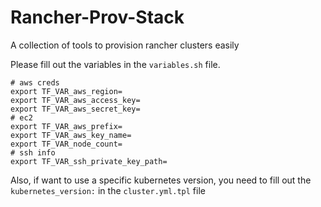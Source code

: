 # Rancher-Prov-Stack
A collection of tools to provision rancher clusters easily

Please fill out the variables in the `variables.sh` file.
```
# aws creds
export TF_VAR_aws_region=
export TF_VAR_aws_access_key=
export TF_VAR_aws_secret_key=
# ec2
export TF_VAR_aws_prefix=
export TF_VAR_aws_key_name=
export TF_VAR_node_count=
# ssh info
export TF_VAR_ssh_private_key_path=
```

Also, if want to use a specific kubernetes version, you need to fill out the `kubernetes_version:` in the `cluster.yml.tpl` file
